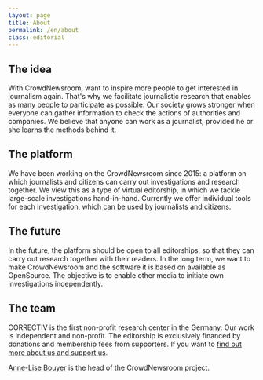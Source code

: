```yaml
---
layout: page
title: About
permalink: /en/about
class: editorial
---
```


## The idea
With CrowdNewsroom, want to inspire more people to get interested in journalism again. That's why we facilitate journalistic research that enables as many people to participate as possible. Our society grows stronger when everyone can gather information to check the actions of authorities and companies. We believe that anyone can work as a journalist, provided he or she learns the methods behind it.

## The platform
We have been working on the CrowdNewsroom since 2015: a platform on which journalists and citizens can carry out investigations and research together. We view this as a type of virtual editorship, in which we tackle large-scale investigations hand-in-hand. Currently we offer individual tools for each investigation, which can be used by journalists and citizens.

## The future
In the future, the platform should be open to all editorships, so that they can carry out research together with their readers. In the long term, we want to make CrowdNewsroom and the software it is based on available as OpenSource. The objective is to enable other media to initiate own investigations independently.

## The team
CORRECTIV is the first non-profit research center in the Germany. Our work is independent and non-profit. The editorship is exclusively financed by donations and membership fees from supporters. If you want to [find out more about us and support us](https://correctiv.org/unterstuetzen/).


[Anne-Lise Bouyer](https://github.com/annelisebouyer) is the head of the CrowdNewsroom project. 
